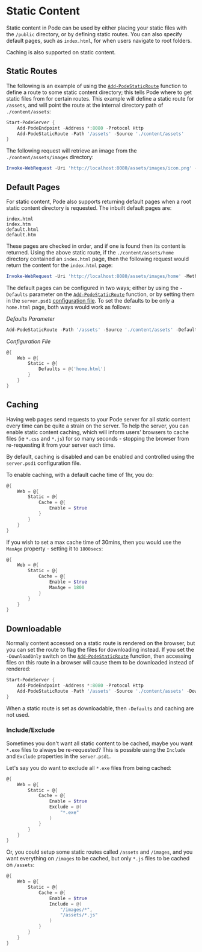 # Static Content

Static content in Pode can be used by either placing your static files with the `/public` directory, or by defining static routes. You can also specify default pages, such as `index.html`, for when users navigate to root folders.

Caching is also supported on static content.

## Static Routes

The following is an example of using the  [`Add-PodeStaticRoute`](../../../../Functions/Routes/Add-PodeStaticRoute) function to define a route to some static content directory; this tells Pode where to get static files from for certain routes. This example will define a static route for `/assets`, and will point the route at the internal directory path of `./content/assets`:

```powershell
Start-PodeServer {
    Add-PodeEndpoint -Address *:8080 -Protocol Http
    Add-PodeStaticRoute -Path '/assets' -Source './content/assets'
}
```

The following request will retrieve an image from the `./content/assets/images` directory:

```powershell
Invoke-WebRequest -Uri 'http://localhost:8080/assets/images/icon.png' -Method Get
```

## Default Pages

For static content, Pode also supports returning default pages when a root static content directory is requested. The inbuilt default pages are:

```plain
index.html
index.htm
default.html
default.htm
```

These pages are checked in order, and if one is found then its content is returned. Using the above static route, if the `./content/assets/home` directory contained an `index.html` page, then the following request would return the content for the `index.html` page:

```powershell
Invoke-WebRequest -Uri 'http://localhost:8080/assets/images/home' -Method Get
```

The default pages can be configured in two ways; either by using the `-Defaults` parameter on the  [`Add-PodeStaticRoute`](../../../../Functions/Routes/Add-PodeStaticRoute) function, or by setting them in the `server.psd1` [configuration file](../../../Configuration). To set the defaults to be only a `home.html` page, both ways would work as follows:

*Defaults Parameter*
```powershell
Add-PodeStaticRoute -Path '/assets' -Source './content/assets' -Defaults @('index.html')
```

*Configuration File*
```powershell
@{
    Web = @{
        Static = @{
            Defaults = @('home.html')
        }
    }
}
```

## Caching

Having web pages send requests to your Pode server for all static content every time can be quite a strain on the server. To help the server, you can enable static content caching, which will inform users' browsers to cache files (ie `*.css` and `*.js`) for so many seconds - stopping the browser from re-requesting it from your server each time.

By default, caching is disabled and can be enabled and controlled using the `server.psd1` configuration file.

To enable caching, with a default cache time of 1hr, you do:

```powershell
@{
    Web = @{
        Static = @{
            Cache = @{
                Enable = $true
            }
        }
    }
}
```

If you wish to set a max cache time of 30mins, then you would use the `MaxAge` property - setting it to `1800secs`:

```powershell
@{
    Web = @{
        Static = @{
            Cache = @{
                Enable = $true
                MaxAge = 1800
            }
        }
    }
}
```

## Downloadable

Normally content accessed on a static route is rendered on the browser, but you can set the route to flag the files for downloading instead. If you set the `-DownloadOnly` switch on the  [`Add-PodeStaticRoute`](../../../../Functions/Routes/Add-PodeStaticRoute) function, then accessing files on this route in a browser will cause them to be downloaded instead of rendered:

```powershell
Start-PodeServer {
    Add-PodeEndpoint -Address *:8080 -Protocol Http
    Add-PodeStaticRoute -Path '/assets' -Source './content/assets' -DownloadOnly
}
```

When a static route is set as downloadable, then `-Defaults` and caching are not used.

### Include/Exclude

Sometimes you don't want all static content to be cached, maybe you want `*.exe` files to always be re-requested? This is possible using the `Include` and `Exclude` properties in the `server.psd1`.

Let's say you do want to exclude all `*.exe` files from being cached:

```powershell
@{
    Web = @{
        Static = @{
            Cache = @{
                Enable = $true
                Exclude = @(
                    "*.exe"
                )
            }
        }
    }
}
```

Or, you could setup some static routes called `/assets` and `/images`, and you want everything on `/images` to be cached, but only `*.js` files to be cached on `/assets`:

```powershell
@{
    Web = @{
        Static = @{
            Cache = @{
                Enable = $true
                Include = @(
                    "/images/*",
                    "/assets/*.js"
                )
            }
        }
    }
}
```
